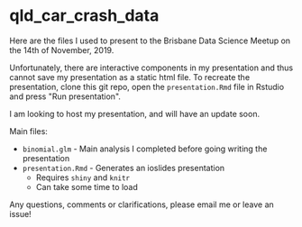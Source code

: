 # qld_car_crash_data

Here are the files I used to present to the Brisbane Data Science Meetup on the 14th of November, 2019.

Unfortunately, there are interactive components in my presentation and thus 
cannot save my presentation as a static html file. To recreate the presentation,
clone this git repo, open the `presentation.Rmd` file in Rstudio and press 
"Run presentation".

I am looking to host my presentation, and will have an update soon.

Main files:

* `binomial.glm` - Main analysis I completed before going writing the presentation
* `presentation.Rmd` - Generates an ioslides presentation 
  - Requires `shiny` and `knitr`
  - Can take some time to load
  
Any questions, comments or clarifications, please email me or leave an issue!
